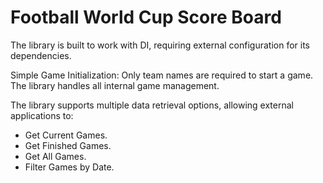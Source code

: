 # Football World Cup Score Board

The library is built to work with DI, requiring external configuration for its dependencies.

Simple Game Initialization: Only team names are required to start a game. The library handles all internal game management.


The library supports multiple data retrieval options, allowing external applications to:
- Get Current Games.
- Get Finished Games.
- Get All Games.
- Filter Games by Date.

